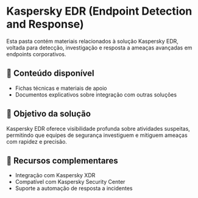 # Kaspersky EDR (Endpoint Detection and Response)

Esta pasta contém materiais relacionados à solução Kaspersky EDR, voltada para detecção, investigação e resposta a ameaças avançadas em endpoints corporativos.

## 📌 Conteúdo disponível
- Fichas técnicas e materiais de apoio
- Documentos explicativos sobre integração com outras soluções

## 🎯 Objetivo da solução
Kaspersky EDR oferece visibilidade profunda sobre atividades suspeitas, permitindo que equipes de segurança investiguem e mitiguem ameaças com rapidez e precisão.

## 🔗 Recursos complementares
- Integração com Kaspersky XDR
- Compatível com Kaspersky Security Center
- Suporte a automação de resposta a incidentes
